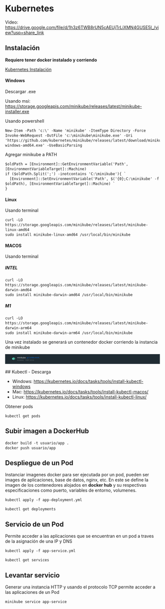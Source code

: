 # Kubernetes

Video: https://drive.google.com/file/d/1h3z6TWB8rUN5cAEUjTrLiXMN4GUSE5I_/view?usp=share_link

## Instalación

**Requiere tener docker instalado y corriendo**

[Kubernetes Instalación]

#### Windows
Descargar .exe

Usando msi: https://storage.googleapis.com/minikube/releases/latest/minikube-installer.exe

Usando powershell
```
New-Item -Path 'c:\' -Name 'minikube' -ItemType Directory -Force
Invoke-WebRequest -OutFile 'c:\minikube\minikube.exe' -Uri 'https://github.com/kubernetes/minikube/releases/latest/download/minikube-windows-amd64.exe' -UseBasicParsing
```

Agregar minikube a PATH
```
$oldPath = [Environment]::GetEnvironmentVariable('Path', [EnvironmentVariableTarget]::Machine)
if ($oldPath.Split(';') -inotcontains 'C:\minikube'){ `
  [Environment]::SetEnvironmentVariable('Path', $('{0};C:\minikube' -f $oldPath), [EnvironmentVariableTarget]::Machine) `
}
```

#### Linux
Usando terminal
```
curl -LO https://storage.googleapis.com/minikube/releases/latest/minikube-linux-amd64
sudo install minikube-linux-amd64 /usr/local/bin/minikube
```

#### MACOS
Usando terminal
##### INTEL
```
curl -LO https://storage.googleapis.com/minikube/releases/latest/minikube-darwin-amd64
sudo install minikube-darwin-amd64 /usr/local/bin/minikube
```

##### M1
```
curl -LO https://storage.googleapis.com/minikube/releases/latest/minikube-darwin-arm64
sudo install minikube-darwin-arm64 /usr/local/bin/minikube
```

Una vez instalado se generará un contenedor docker corriendo la instancia de minikube

![alt text](img1.png "Title")


## Kubectl - Descarga
- Windows: https://kubernetes.io/docs/tasks/tools/install-kubectl-windows
- Mac: https://kubernetes.io/docs/tasks/tools/install-kubectl-macos/
- Linux: https://kubernetes.io/docs/tasks/tools/install-kubectl-linux/

Obtener pods
```
kubectl get pods
```

## Subir imagen a DockerHub

```
docker build -t usuario/app .
docker push usuario/app
```

## Despliegue de un Pod
Instanciar imagenes docker para ser ejecutada por un pod, pueden ser images de aplicaciones, base de datos, nginx, etc.
En este se define la imagen de los contenedores alojados en **docker hub** y su respectivas especificaciones como puerto, variables de entorno, volumenes.

```
kubectl apply -f app-deployment.yml
```

```
kubectl get deployments
```

## Servicio de un Pod
Permite acceder a las aplicaciones que se encuentran en un pod a traves de la asignación de una IP y DNS

```
kubectl apply -f app-service.yml
```

```
kubectl get services
```

## Levantar servicio
Generar una instancia HTTP y usando el protocolo TCP permite acceder a las aplicaciones de un Pod

```
minikube service app-service
```


[Kubernetes Instalación]:<https://minikube.sigs.k8s.io/docs/start/>
